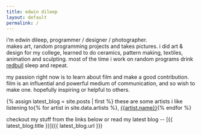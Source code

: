 ```yaml
---
title: edwin dileep
layout: default
permalink: /
---
```


i'm edwin dileep, programmer / designer / photographer.  
makes art, random programming projects and takes pictures. i did art & design for my college, learned to do ceramics, pattern making, textiles, animation and sculpting. most of the time i work on random programs drink [redbull](https://www.redbull.com) sleep and repeat.  

my passion right now is to learn about film and make a good contribution. film is an influential and powerful medium of communication, and so wish to make one. hopefully inspiring or helpful to others.


{% assign latest_blog = site.posts | first %}
these are some artists i like listening to{% for artist in site.data.artists %}, [{{artist.name}}]({{artist.url}}){% endfor %}   

checkout my stuff from the links below or read my latest blog -- [{{ latest_blog.title }}]({{ latest_blog.url }})

